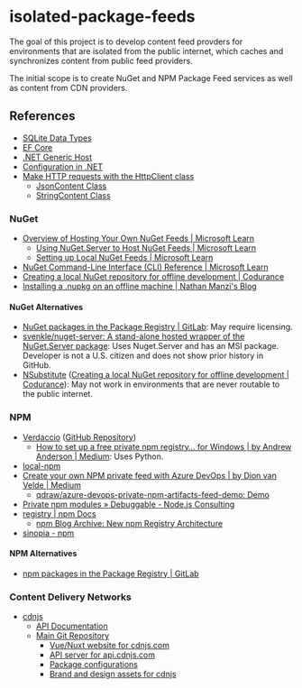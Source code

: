 # isolated-package-feeds

The goal of this project is to develop content feed provders for environments that are isolated from the public internet, which caches and synchronizes content from public feed providers.

The initial scope is to create NuGet and NPM Package Feed services as well as content from CDN providers.

## References

- [SQLite Data Types](https://learn.microsoft.com/en-us/dotnet/standard/data/sqlite/types)
- [EF Core](https://learn.microsoft.com/en-us/ef/core/)
- [.NET Generic Host](https://learn.microsoft.com/en-us/dotnet/core/extensions/generic-host)
- [Configuration in .NET](https://learn.microsoft.com/en-us/dotnet/core/extensions/configuration)
- [Make HTTP requests with the HttpClient class](https://learn.microsoft.com/en-us/dotnet/fundamentals/networking/http/httpclient)
  - [JsonContent Class](https://learn.microsoft.com/en-us/dotnet/api/system.net.http.json.jsoncontent?view=net-7.0)
  - [StringContent Class](https://learn.microsoft.com/en-us/dotnet/api/system.net.http.stringcontent?view=net-7.0)

### NuGet

- [Overview of Hosting Your Own NuGet Feeds | Microsoft Learn](https://learn.microsoft.com/en-au/nuget/hosting-packages/overview)
  - [Using NuGet.Server to Host NuGet Feeds | Microsoft Learn](https://learn.microsoft.com/en-au/nuget/hosting-packages/overview)
  - [Setting up Local NuGet Feeds | Microsoft Learn](https://learn.microsoft.com/en-au/nuget/hosting-packages/local-feeds)
- [NuGet Command-Line Interface (CLI) Reference | Microsoft Learn](https://learn.microsoft.com/en-us/nuget/reference/nuget-exe-cli-reference?source=recommendations)
- [Creating a local NuGet repository for offline development | Codurance](https://www.codurance.com/publications/2015/05/04/creating-a-local-nuget-repository)
- [Installing a .nupkg on an offline machine | Nathan Manzi's Blog](https://nmanzi.com/blog/installing-nupkg-offline)

#### NuGet Alternatives

- [NuGet packages in the Package Registry | GitLab](https://docs.gitlab.com/ee/user/packages/nuget_repository/): May require licensing.
- [svenkle/nuget-server: A stand-alone hosted wrapper of the NuGet.Server package](https://github.com/lerwine/nuget-server): Uses Nuget.Server and has an MSI package. Developer is not a U.S. citizen and does not show prior history in GitHub.
- [NSubstitute](https://nsubstitute.github.io/) ([Creating a local NuGet repository for offline development | Codurance](https://www.codurance.com/publications/2015/05/04/creating-a-local-nuget-repository)): May not work in environments that are never routable to the public internet.

### NPM

- [Verdaccio](https://www.npmjs.com/package/verdaccio) ([GitHub Repository](https://github.com/verdaccio/verdaccio))
  - [How to set up a free private npm registry… for Windows | by Andrew Anderson | Medium](https://medium.com/@Anderson7301/how-to-set-up-a-free-private-npm-registry-for-windows-f532c6a381ce): Uses Python.
- [local-npm](https://www.npmjs.com/package/local-npm)
- [Create your own NPM private feed with Azure DevOps | by Dion van Velde | Medium](https://qdraw.medium.com/create-your-own-npm-private-feed-with-azure-devops-54e02b81a10e)
  - [qdraw/azure-devops-private-npm-artifacts-feed-demo: Demo](https://github.com/qdraw/azure-devops-private-npm-artifacts-feed-demo/)
- [Private npm modules » Debuggable - Node.js Consulting](http://debuggable.com/posts/private-npm-modules:4e68cc7d-1ac4-42d9-995a-343dcbdd56cb)
- [registry | npm Docs](https://docs.npmjs.com/cli/v9/using-npm/registry)
  - [npm Blog Archive: New npm Registry Architecture](https://blog.npmjs.org/post/75707294465/new-npm-registry-architecture)
- [sinopia - npm](https://www.npmjs.com/package/sinopia)

#### NPM Alternatives

- [npm packages in the Package Registry | GitLab](https://docs.gitlab.com/ee/user/packages/npm_registry/)

### Content Delivery Networks

- [cdnjs](https://cdnjs.com/)
  - [API Documentation](https://cdnjs.com/api)
  - [Main Git Repository](https://github.com/lerwine/cdnjs)
    - [Vue/Nuxt website for cdnjs.com](https://github.com/lerwine/static-website)
    - [API server for api.cdnjs.com](https://github.com/lerwine/api-server)
    - [Package configurations](https://github.com/lerwine/packages)
    - [Brand and design assets for cdnjs](https://github.com/lerwine/brand)
